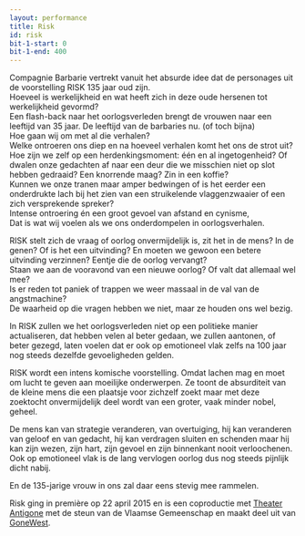 ```yaml
---
layout: performance
title: Risk
id: risk
bit-1-start: 0
bit-1-end: 400
---
```

<style>
  #main {
    background: #ea2433 url({{ site.baseurl }}/img/risk-background.jpg);
  }

  #content {
    color: #fff;
  }

  #background-bit-1 {
    width: 100%;
    height: 993px;
    position: absolute;
    top: 0;
    background: url({{ site.baseurl }}/img/risk-bit-1.gif) no-repeat top right;
  }

</style>
Compagnie Barbarie vertrekt vanuit het absurde idee dat de personages uit de voorstelling RISK 135 jaar oud zijn.<br>
Hoeveel is werkelijkheid en wat heeft zich in deze oude hersenen tot werkelijkheid gevormd? <br>
Een flash-back naar het oorlogsverleden brengt de vrouwen naar een leeftijd van 35 jaar. De leeftijd van de barbaries nu. (of toch bijna)<br>
Hoe gaan wij om met al die verhalen?<br>
Welke ontroeren ons diep en na hoeveel verhalen komt het ons de strot uit?<br>
Hoe zijn we zelf op een herdenkingsmoment: één en al ingetogenheid? Of dwalen onze gedachten af naar een deur die we misschien niet op slot hebben gedraaid? Een knorrende maag? Zin in een koffie?<br>
Kunnen we onze tranen maar amper bedwingen of is het eerder een onderdrukte lach bij het zien van een struikelende vlaggenzwaaier of een zich versprekende spreker?<br>
Intense ontroering én een groot gevoel van afstand en cynisme,<br>
Dat is wat wij voelen als we ons onderdompelen in oorlogsverhalen.

RISK stelt zich de vraag of oorlog onvermijdelijk is, zit het in de mens? In de genen? Of is het een uitvinding? En moeten we gewoon een betere uitvinding verzinnen? Eentje die de oorlog vervangt?<br>
Staan we aan de vooravond van een nieuwe oorlog? Of valt dat allemaal wel mee?<br>
Is er reden tot paniek of trappen we weer massaal in de val van de angstmachine?<br>
De waarheid op die vragen hebben we niet, maar ze houden ons wel bezig.

In RISK zullen we het oorlogsverleden niet op een politieke manier actualiseren, dat hebben velen al beter gedaan, we zullen aantonen, of beter gezegd, laten voelen dat er ook op emotioneel vlak zelfs na 100 jaar nog steeds dezelfde gevoeligheden gelden.

RISK wordt een intens komische voorstelling. Omdat lachen mag en moet om lucht te geven aan moeilijke onderwerpen. Ze toont de absurditeit van de kleine mens die een plaatsje voor zichzelf zoekt maar met deze zoektocht onvermijdelijk deel wordt van een groter, vaak minder nobel, geheel.

De mens kan van strategie veranderen, van overtuiging, hij kan veranderen van geloof en van gedacht, hij kan verdragen sluiten en schenden maar hij kan zijn wezen, zijn hart, zijn gevoel en zijn binnenkant nooit verloochenen. Ook op emotioneel vlak is de lang vervlogen oorlog dus nog steeds pijnlijk dicht nabij.

En de 135-jarige vrouw in ons zal daar eens stevig mee rammelen.

Risk ging in première op 22 april 2015 en is een coproductie met <a href="http://www.antigone.be/">Theater Antigone</a> met de steun van de Vlaamse Gemeenschap en maakt deel uit van <a href="http://www.gonewest.be/">GoneWest</a>.
